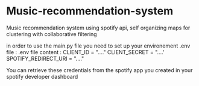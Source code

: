 # Music-recommendation-system
Music recommendation system using spotify api, self organizing maps for clustering with collaborative filtering

in order to use the main.py file you need to set up your environement .env file :
  .env file content : 
    CLIENT_ID = "...."
    CLIENT_SECRET = "....'
    SPOTIFY_REDIRECT_URI = "...."
    
You can retrieve these credentials from the spotify app you created in your spotify developer dashboard
